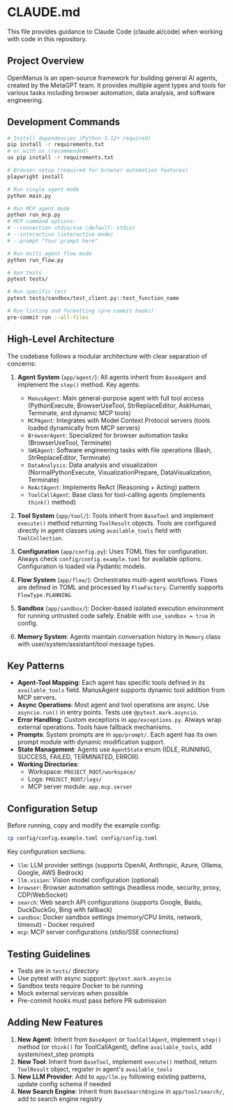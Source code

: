 # CLAUDE.md

This file provides guidance to Claude Code (claude.ai/code) when working with code in this repository.

## Project Overview

OpenManus is an open-source framework for building general AI agents, created by the MetaGPT team. It provides multiple agent types and tools for various tasks including browser automation, data analysis, and software engineering.

## Development Commands

```bash
# Install dependencies (Python 3.12+ required)
pip install -r requirements.txt
# or with uv (recommended)
uv pip install -r requirements.txt

# Browser setup (required for browser automation features)
playwright install

# Run single agent mode
python main.py

# Run MCP agent mode
python run_mcp.py
# MCP command options:
# --connection stdio/sse (default: stdio)
# --interactive (interactive mode)
# --prompt "Your prompt here"

# Run multi-agent flow mode
python run_flow.py

# Run tests
pytest tests/

# Run specific test
pytest tests/sandbox/test_client.py::test_function_name

# Run linting and formatting (pre-commit hooks)
pre-commit run --all-files
```

## High-Level Architecture

The codebase follows a modular architecture with clear separation of concerns:

1. **Agent System** (`app/agent/`): All agents inherit from `BaseAgent` and implement the `step()` method. Key agents:

   - `ManusAgent`: Main general-purpose agent with full tool access (PythonExecute, BrowserUseTool, StrReplaceEditor, AskHuman, Terminate, and dynamic MCP tools)
   - `MCPAgent`: Integrates with Model Context Protocol servers (tools loaded dynamically from MCP servers)
   - `BrowserAgent`: Specialized for browser automation tasks (BrowserUseTool, Terminate)
   - `SWEAgent`: Software engineering tasks with file operations (Bash, StrReplaceEditor, Terminate)
   - `DataAnalysis`: Data analysis and visualization (NormalPythonExecute, VisualizationPrepare, DataVisualization, Terminate)
   - `ReActAgent`: Implements ReAct (Reasoning + Acting) pattern
   - `ToolCallAgent`: Base class for tool-calling agents (implements `think()` method)

2. **Tool System** (`app/tool/`): Tools inherit from `BaseTool` and implement `execute()` method returning `ToolResult` objects. Tools are configured directly in agent classes using `available_tools` field with `ToolCollection`.

3. **Configuration** (`app/config.py`): Uses TOML files for configuration. Always check `config/config.example.toml` for available options. Configuration is loaded via Pydantic models.

4. **Flow System** (`app/flow/`): Orchestrates multi-agent workflows. Flows are defined in TOML and processed by `FlowFactory`. Currently supports `FlowType.PLANNING`.

5. **Sandbox** (`app/sandbox/`): Docker-based isolated execution environment for running untrusted code safely. Enable with `use_sandbox = true` in config.

6. **Memory System**: Agents maintain conversation history in `Memory` class with user/system/assistant/tool message types.

## Key Patterns

- **Agent-Tool Mapping**: Each agent has specific tools defined in its `available_tools` field. ManusAgent supports dynamic tool addition from MCP servers.
- **Async Operations**: Most agent and tool operations are async. Use `asyncio.run()` in entry points. Tests use `@pytest.mark.asyncio`.
- **Error Handling**: Custom exceptions in `app/exceptions.py`. Always wrap external operations. Tools have fallback mechanisms.
- **Prompts**: System prompts are in `app/prompt/`. Each agent has its own prompt module with dynamic modification support.
- **State Management**: Agents use `AgentState` enum (IDLE, RUNNING, SUCCESS, FAILED, TERMINATED, ERROR).
- **Working Directories**: 
  - Workspace: `PROJECT_ROOT/workspace/`
  - Logs: `PROJECT_ROOT/logs/`
  - MCP server module: `app.mcp.server`

## Configuration Setup

Before running, copy and modify the example config:

```bash
cp config/config.example.toml config/config.toml
```

Key configuration sections:

- `llm`: LLM provider settings (supports OpenAI, Anthropic, Azure, Ollama, Google, AWS Bedrock)
- `llm.vision`: Vision model configuration (optional)
- `browser`: Browser automation settings (headless mode, security, proxy, CDP/WebSocket)
- `search`: Web search API configurations (supports Google, Baidu, DuckDuckGo, Bing with fallback)
- `sandbox`: Docker sandbox settings (memory/CPU limits, network, timeout) - Docker required
- `mcp`: MCP server configurations (stdio/SSE connections)

## Testing Guidelines

- Tests are in `tests/` directory
- Use pytest with async support: `@pytest.mark.asyncio`
- Sandbox tests require Docker to be running
- Mock external services when possible
- Pre-commit hooks must pass before PR submission

## Adding New Features

1. **New Agent**: Inherit from `BaseAgent` or `ToolCallAgent`, implement `step()` method (or `think()` for ToolCallAgent), define `available_tools`, add system/next_step prompts
2. **New Tool**: Inherit from `BaseTool`, implement `execute()` method, return `ToolResult` object, register in agent's `available_tools`
3. **New LLM Provider**: Add to `app/llm.py` following existing patterns, update config schema if needed
4. **New Search Engine**: Inherit from `BaseSearchEngine` in `app/tool/search/`, add to search engine registry
